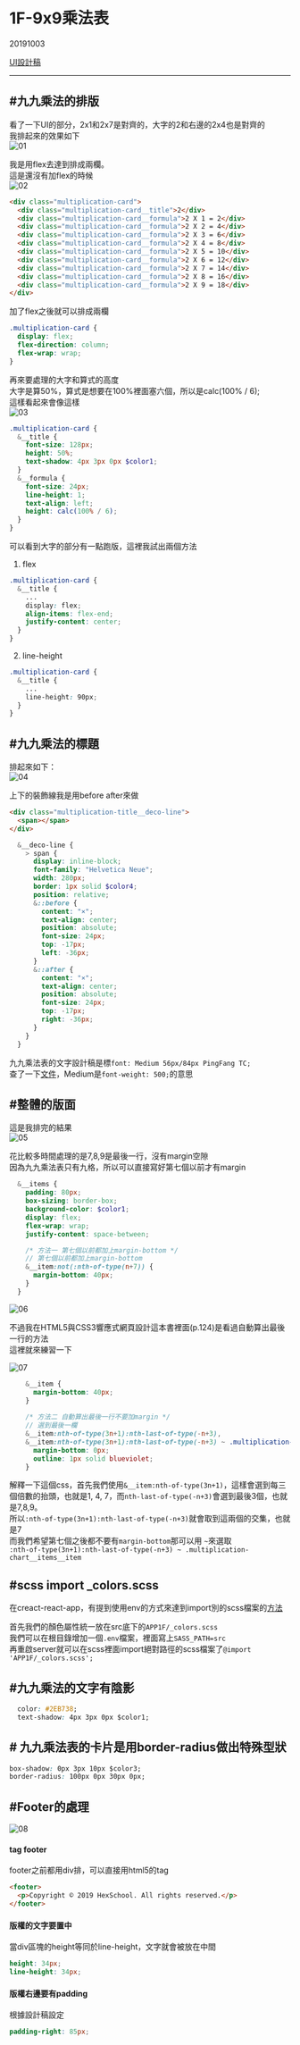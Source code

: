 # 1F-9x9乘法表

20191003

[UI設計稿](https://xd.adobe.com/spec/256981fc-ef65-4d9b-773c-45d8ef0353c6-5358/screen/50fba855-bde7-4771-b73c-3fd839418cf0/multiplication-chart/)

---

## #九九乘法的排版

看了一下UI的部分，2x1和2x7是對齊的，大字的2和右邊的2x4也是對齊的    
我排起來的效果如下    
![01](./imgs/01.png)   


我是用flex去達到排成兩欄。    
這是還沒有加flex的時候    
![02](./imgs/02.png)   

```html
<div class="multiplication-card">
  <div class="multiplication-card__title">2</div>
  <div class="multiplication-card__formula">2 X 1 = 2</div>
  <div class="multiplication-card__formula">2 X 2 = 4</div>
  <div class="multiplication-card__formula">2 X 3 = 6</div>
  <div class="multiplication-card__formula">2 X 4 = 8</div>
  <div class="multiplication-card__formula">2 X 5 = 10</div>
  <div class="multiplication-card__formula">2 X 6 = 12</div>
  <div class="multiplication-card__formula">2 X 7 = 14</div>
  <div class="multiplication-card__formula">2 X 8 = 16</div>
  <div class="multiplication-card__formula">2 X 9 = 18</div>
</div>
```

加了flex之後就可以排成兩欄
```css
.multiplication-card {
  display: flex;
  flex-direction: column;
  flex-wrap: wrap;
}
```

再來要處理的大字和算式的高度    
大字是算50%，算式是想要在100%裡面塞六個，所以是calc(100% / 6);    
這樣看起來會像這樣    
![03](./imgs/03.png)  

```scss
.multiplication-card {
  &__title {
    font-size: 128px;
    height: 50%;
    text-shadow: 4px 3px 0px $color1;
  }
  &__formula {
    font-size: 24px;
    line-height: 1;
    text-align: left;
    height: calc(100% / 6);
  }
}

```

可以看到大字的部分有一點跑版，這裡我試出兩個方法
1. flex

```scss
.multiplication-card {
  &__title {
    ...
    display: flex;
    align-items: flex-end;
    justify-content: center;
  }
}
```

2. line-height    

```scss
.multiplication-card {
  &__title {
    ...
    line-height: 90px;
  }
}
```

## #九九乘法的標題
排起來如下：    
![04](./imgs/04.png) 

上下的裝飾線我是用before after來做

```html
<div class="multiplication-title__deco-line">
  <span></span>
</div>
```

```scss
  &__deco-line {
    > span {
      display: inline-block;
      font-family: "Helvetica Neue";
      width: 280px;
      border: 1px solid $color4;
      position: relative;
      &::before {
        content: "×";
        text-align: center;
        position: absolute;
        font-size: 24px;
        top: -17px;
        left: -36px;
      }
      &::after {
        content: "×";
        text-align: center;
        position: absolute;
        font-size: 24px;
        top: -17px;
        right: -36px;
      }
    }   
  }
```

九九乘法表的文字設計稿是標`font: Medium 56px/84px PingFang TC;`    
查了一下[文件](https://developer.mozilla.org/en-US/docs/Web/CSS/font-weight)，Medium是`font-weight: 500;`的意思    


## #整體的版面

這是我排完的結果    
![05](./imgs/05.png)   

花比較多時間處理的是7,8,9是最後一行，沒有margin空隙    
因為九九乘法表只有九格，所以可以直接寫好第七個以前才有margin    
```scss
  &__items {
    padding: 80px;
    box-sizing: border-box;
    background-color: $color1;
    display: flex;
    flex-wrap: wrap;
    justify-content: space-between;

    /* 方法一 第七個以前都加上margin-bottom */
    // 第七個以前都加上margin-bottom
    &__item:not(:nth-of-type(n+7)) {
      margin-bottom: 40px;
    }
  }
```
![06](./imgs/06.png)   

不過我在HTML5與CSS3響應式網頁設計這本書裡面(p.124)是看過自動算出最後一行的方法    
這裡就來練習一下

![07](./imgs/07.png) 

```scss
    &__item {
      margin-bottom: 40px;
    }
        
    /* 方法二 自動算出最後一行不要加margin */
    // 選到最後一欄
    &__item:nth-of-type(3n+1):nth-last-of-type(-n+3),
    &__item:nth-of-type(3n+1):nth-last-of-type(-n+3) ~ .multiplication-chart__items__item {
      margin-bottom: 0px;
      outline: 1px solid blueviolet;
    }
```


解釋一下這個css，首先我們使用`&__item:nth-of-type(3n+1)`，這樣會選到每三個倍數的抬頭，也就是1, 4, 7，而`nth-last-of-type(-n+3)`會選到最後3個，也就是7,8,9。    
所以`:nth-of-type(3n+1):nth-last-of-type(-n+3)`就會取到這兩個的交集，也就是7    
而我們希望第七個之後都不要有`margin-bottom`那可以用 `~`來選取    
`:nth-of-type(3n+1):nth-last-of-type(-n+3) ~ .multiplication-chart__items__item`


## #scss import _colors.scss

在creact-react-app，有提到使用env的方式來達到import別的scss檔案的[方法](https://create-react-app.dev/docs/adding-a-sass-stylesheet)   

首先我們的顏色屬性統一放在src底下的`APP1F/_colors.scss`    
我們可以在根目錄增加一個`.env`檔案，裡面寫上`SASS_PATH=src`    
再重啟server就可以在scss裡面import絕對路徑的scss檔案了`@import 'APP1F/_colors.scss';`


## #九九乘法的文字有陰影

```css
  color: #2EB738;
  text-shadow: 4px 3px 0px $color1;
```

## # 九九乘法表的卡片是用border-radius做出特殊型狀

```css
box-shadow: 0px 3px 10px $color3;
border-radius: 100px 0px 30px 0px;
```

## #Footer的處理

![08](./imgs/08.png)  


#### tag footer

footer之前都用div排，可以直接用html5的tag    

```html
<footer>
  <p>Copyright © 2019 HexSchool. All rights reserved.</p>
</footer>
```

#### 版權的文字要置中

當div區塊的height等同於line-height，文字就會被放在中間

```scss
height: 34px;
line-height: 34px;
```

#### 版權右邊要有padding

根據設計稿設定

```scss
padding-right: 85px;
```


